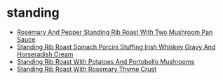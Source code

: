 # standing

 * [Rosemary And Pepper Standing Rib Roast With Two Mushroom Pan Sauce](index/r/rosemary-and-pepper-standing-rib-roast-with-two-mushroom-pan-sauce-236584.json)
 * [Standing Rib Roast Spinach Porcini Stuffing Irish Whiskey Gravy And Horseradish Cream](index/s/standing-rib-roast-spinach-porcini-stuffing-irish-whiskey-gravy-and-horseradish-cream-350767.json)
 * [Standing Rib Roast With Potatoes And Portobello Mushrooms](index/s/standing-rib-roast-with-potatoes-and-portobello-mushrooms-13630.json)
 * [Standing Rib Roast With Rosemary Thyme Crust](index/s/standing-rib-roast-with-rosemary-thyme-crust-108954.json)
